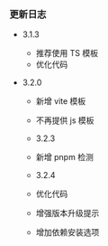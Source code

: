 ### 更新日志

- 3.1.3

  - 推荐使用 TS 模板
  - 优化代码

- 3.2.0

  - 新增 vite 模板
  - 不再提供 js 模板

  - 3.2.3
  - 新增 pnpm 检测

  - 3.2.4
  - 优化代码
  - 增强版本升级提示
  - 增加依赖安装选项
